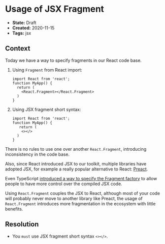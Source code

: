 # Usage of JSX Fragment

* **State:** Draft
* **Created:** 2020-11-15
* **Tags:** jsx

## Context

Today we have a way to specify fragments in our React code base.

1. Using `Fragment` from React import:

    ```tsx
    import React from 'react';
    function MyApp() {
      return (
        <React.Fragment></React.Fragment>
      )
    }
    ```

2. Using JSX fragment short syntax:

    ```tsx
    import React from 'react';
    function MyApp() {
       return (
        <></>
      )
    }
   ```

There is no rules to use one over another `React.Fragment`, introducing
inconsistency in the code base.

Also, since React introduced JSX to our toolkit, multiple libraries have adopted
JSX, for example a really popular alternative to React: [Preact](https://preactjs.com/).

Even TypeScript [introduced a way to specify the Fragment factory](https://github.com/microsoft/TypeScript/pull/38720)
to allow people to have more control over the compiled JSX code.

Using `React.Fragment` couples the JSX to React, although most of your code will
probably never move to another library like Preact, the usage of
`React.Fragment` introduces more fragmentation in the ecosystem with little
benefits.

## Resolution

* You `must` use JSX fragment short syntax `<></>`.
